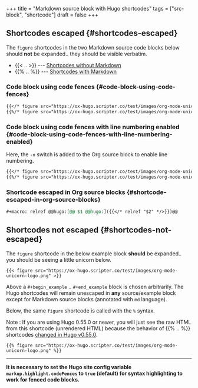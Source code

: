 +++
title = "Markdown source block with Hugo shortcodes"
tags = ["src-block", "shortcode"]
draft = false
+++

## Shortcodes escaped {#shortcodes-escaped}

The `figure` shortcodes in the two Markdown source code blocks below
should **not** be expanded.. they should be visible verbatim.

-   {{&lt; .. &gt;}} --- [Shortcodes without Markdown](https://gohugo.io/content-management/shortcodes/#shortcodes-without-markdown)
-   {&lbrace;% .. %&rbrace;} --- [Shortcodes with Markdown](https://gohugo.io/content-management/shortcodes/#shortcodes-with-markdown)


### Code block using code fences {#code-block-using-code-fences}

```md
{{</* figure src="https://ox-hugo.scripter.co/test/images/org-mode-unicorn-logo.png" */>}}
{{%/* figure src="https://ox-hugo.scripter.co/test/images/org-mode-unicorn-logo.png" */%}}
```


### Code block using code fences with line numbering enabled {#code-block-using-code-fences-with-line-numbering-enabled}

Here, the `-n` switch is added to the Org source block to enable line
numbering.

```md { linenos=table, linenostart=1 }
{{</* figure src="https://ox-hugo.scripter.co/test/images/org-mode-unicorn-logo.png" */>}}
{{%/* figure src="https://ox-hugo.scripter.co/test/images/org-mode-unicorn-logo.png" */%}}
```


### Shortcode escaped in Org source blocks {#shortcode-escaped-in-org-source-blocks}

```org
#+macro: relref @@hugo:[@@ $1 @@hugo:]({{</* relref "$2" */>}})@@
```


## Shortcodes **not** escaped {#shortcodes-not-escaped}

The `figure` shortcode in the below example block **should** be
expanded.. you should be seeing a little unicorn below.

```text
{{< figure src="https://ox-hugo.scripter.co/test/images/org-mode-unicorn-logo.png" >}}
```

Above a `#+begin_example` .. `#+end_example` block is chosen
arbitrarily. The Hugo shortcodes will remain unescaped in **any**
source/example block except for <span class="underline">Markdown source blocks</span> (annotated
with `md` language).

Below, the same `figure` shortcode is called with the `%` syntax.

Note
: If you are using Hugo 0.55.0 or newer, you will just see the
    raw HTML from this shortcode (unrendered HTML) because the behavior
    of {&lbrace;% .. %&rbrace;} shortcodes [changed in Hugo v0.55.0](https://gohugo.io/news/0.55.0-relnotes/#shortcodes-revised).

<!--listend-->

```text
{{% figure src="https://ox-hugo.scripter.co/test/images/org-mode-unicorn-logo.png" %}}
```

---

**It is necessary to set the Hugo site config variable
`markup.highlight.codeFences` to `true` (default) for syntax
highlighting to work for fenced code blocks.**
